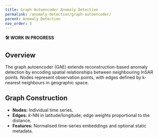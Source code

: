 ```yaml
---
title: Graph Autoencoder Anomaly Detection
permalink: /anomaly-detection/graph-autoencoder/
parent: Anomaly Detection
nav_order: 3
---
```


**🛠️ WORK IN PROGRESS**

## Overview

The graph autoencoder (GAE) extends reconstruction-based anomaly detection by encoding spatial relationships between neighbouring InSAR points. Nodes represent observation points, with edges defined by k-nearest neighbours in geographic space.

## Graph Construction

- **Nodes:** Individual time series.
- **Edges:** $k$-NN in latitude/longitude; edge weights proportional to the distance.
- **Features:** Normalised time-series embeddings and optional static metadata.
